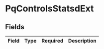 # PqControlsStatsdExt


## Fields

| Field       | Type        | Required    | Description |
| ----------- | ----------- | ----------- | ----------- |